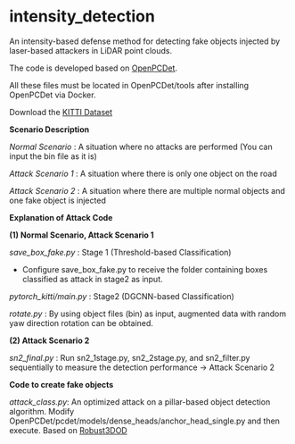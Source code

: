 # intensity_detection

An intensity-based defense method for detecting fake objects injected by laser-based attackers in LiDAR point clouds.

The code is developed based on [OpenPCDet](https://github.com/open-mmlab/OpenPCDet).

All these files must be located in OpenPCDet/tools after installing OpenPCDet via Docker.

Download the [KITTI Dataset](https://www.cvlibs.net/datasets/kitti/eval_object.php?obj_benchmark=2d)



**Scenario Description**

*Normal Scenario* : A situation where no attacks are performed (You can input the bin file as it is)

*Attack Scenario 1* : A situation where there is only one object on the road

*Attack Scenario 2* : A situation where there are multiple normal objects and one fake object is injected

**Explanation of Attack Code**

**(1) Normal Scenario, Attack Scenario 1**

*save_box_fake.py* : Stage 1 (Threshold-based Classification)

- Configure save_box_fake.py to receive the folder containing boxes classified as attack in stage2 as input.

*pytorch_kitti/main.py* : Stage2 (DGCNN-based Classification)

*rotate.py* : By using object files (bin) as input, augmented data with random yaw direction rotation can be obtained.

**(2) Attack Scenario 2**

*sn2_final.py* : Run sn2_1stage.py, sn2_2stage.py, and sn2_filter.py sequentially to measure the detection performance → Attack Scenario 2

**Code to create fake objects**

*attack_class.py*: An optimized attack on a pillar-based object detection algorithm.
Modify OpenPCDet/pcdet/models/dense_heads/anchor_head_single.py and then execute.
Based on [Robust3DOD](https://github.com/Eaphan/Robust3DOD)


